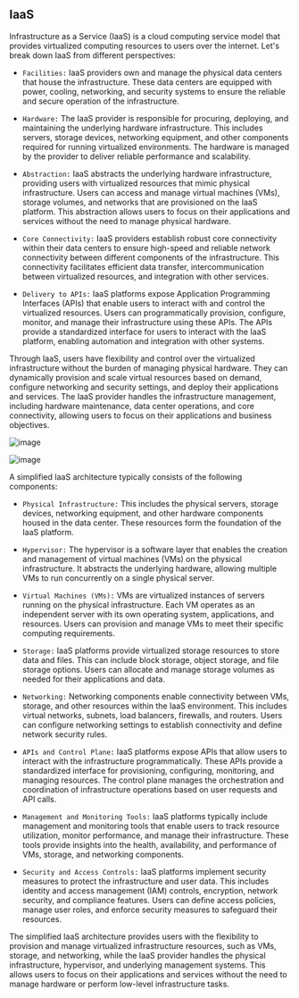 ## IaaS

Infrastructure as a Service (IaaS) is a cloud computing service model that provides virtualized computing resources to users over the internet. Let's break down IaaS from different perspectives:

+ `Facilities:` IaaS providers own and manage the physical data centers that house the infrastructure. These data centers are equipped with power, cooling, networking, and security systems to ensure the reliable and secure operation of the infrastructure.

+ `Hardware:` The IaaS provider is responsible for procuring, deploying, and maintaining the underlying hardware infrastructure. This includes servers, storage devices, networking equipment, and other components required for running virtualized environments. The hardware is managed by the provider to deliver reliable performance and scalability.

+ `Abstraction:` IaaS abstracts the underlying hardware infrastructure, providing users with virtualized resources that mimic physical infrastructure. Users can access and manage virtual machines (VMs), storage volumes, and networks that are provisioned on the IaaS platform. This abstraction allows users to focus on their applications and services without the need to manage physical hardware.

+ `Core Connectivity:` IaaS providers establish robust core connectivity within their data centers to ensure high-speed and reliable network connectivity between different components of the infrastructure. This connectivity facilitates efficient data transfer, intercommunication between virtualized resources, and integration with other services.

+ `Delivery to APIs:` IaaS platforms expose Application Programming Interfaces (APIs) that enable users to interact with and control the virtualized resources. Users can programmatically provision, configure, monitor, and manage their infrastructure using these APIs. The APIs provide a standardized interface for users to interact with the IaaS platform, enabling automation and integration with other systems.

Through IaaS, users have flexibility and control over the virtualized infrastructure without the burden of managing physical hardware. They can dynamically provision and scale virtual resources based on demand, configure networking and security settings, and deploy their applications and services. The IaaS provider handles the infrastructure management, including hardware maintenance, data center operations, and core connectivity, allowing users to focus on their applications and business objectives.

![image](https://github.com/adeleke123/I4GCybersecurity/assets/51156057/33f65218-9f0c-46e0-9197-0b87d8afb2eb)


![image](https://github.com/adeleke123/I4GCybersecurity/assets/51156057/9b1c21fe-dc33-4dc3-b369-eca0e174644e)


A simplified IaaS architecture typically consists of the following components:

+ `Physical Infrastructure:` This includes the physical servers, storage devices, networking equipment, and other hardware components housed in the data center. These resources form the foundation of the IaaS platform.

+ `Hypervisor:` The hypervisor is a software layer that enables the creation and management of virtual machines (VMs) on the physical infrastructure. It abstracts the underlying hardware, allowing multiple VMs to run concurrently on a single physical server.

+ `Virtual Machines (VMs):` VMs are virtualized instances of servers running on the physical infrastructure. Each VM operates as an independent server with its own operating system, applications, and resources. Users can provision and manage VMs to meet their specific computing requirements.

+ `Storage:` IaaS platforms provide virtualized storage resources to store data and files. This can include block storage, object storage, and file storage options. Users can allocate and manage storage volumes as needed for their applications and data.

+ `Networking:` Networking components enable connectivity between VMs, storage, and other resources within the IaaS environment. This includes virtual networks, subnets, load balancers, firewalls, and routers. Users can configure networking settings to establish connectivity and define network security rules.

+ `APIs and Control Plane:` IaaS platforms expose APIs that allow users to interact with the infrastructure programmatically. These APIs provide a standardized interface for provisioning, configuring, monitoring, and managing resources. The control plane manages the orchestration and coordination of infrastructure operations based on user requests and API calls.

+ `Management and Monitoring Tools:` IaaS platforms typically include management and monitoring tools that enable users to track resource utilization, monitor performance, and manage their infrastructure. These tools provide insights into the health, availability, and performance of VMs, storage, and networking components.

+ `Security and Access Controls:` IaaS platforms implement security measures to protect the infrastructure and user data. This includes identity and access management (IAM) controls, encryption, network security, and compliance features. Users can define access policies, manage user roles, and enforce security measures to safeguard their resources.

The simplified IaaS architecture provides users with the flexibility to provision and manage virtualized infrastructure resources, such as VMs, storage, and networking, while the IaaS provider handles the physical infrastructure, hypervisor, and underlying management systems. This allows users to focus on their applications and services without the need to manage hardware or perform low-level infrastructure tasks.
